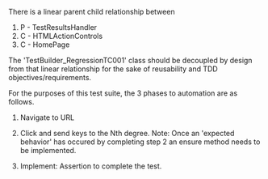 There is a linear parent child relationship between 
1) P - TestResultsHandler
2) C - HTMLActionControls
3) C - HomePage

The 'TestBuilder_RegressionTC001' class should be decoupled by design from that linear relationship for the sake of reusability and TDD objectives/requirements. 

For the purposes of this test suite, the 3 phases to automation are as follows.


1) Navigate to URL 

2) Click and send keys to the Nth degree.
Note: Once an 'expected behavior' has occured by completing step 2 an ensure method needs to be implemented. 

3) Implement: Assertion to complete the test. 
